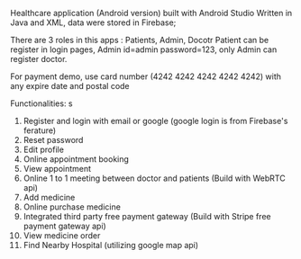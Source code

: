 Healthcare application (Android version) built with Android Studio Written in Java and XML, data were stored in Firebase;

There are 3 roles in this apps : Patients, Admin, Docotr
Patient can be register in login pages, Admin id=admin password=123, only Admin can register doctor. 

For payment demo, use card number (4242 4242 4242 4242 4242) with any expire date and postal code

Functionalities: s
1. Register and login with email or google (google login is from Firebase's ferature)
2. Reset password
3. Edit profile
4. Online appointment booking
5. View appointment
6. Online 1 to 1 meeting between doctor and patients (Build with WebRTC api)
7. Add medicine
8. Online purchase medicine
9. Integrated third party free payment gateway (Build with Stripe free payment gateway api)
10. View medicine order
11. Find Nearby Hospital (utilizing google map api)

